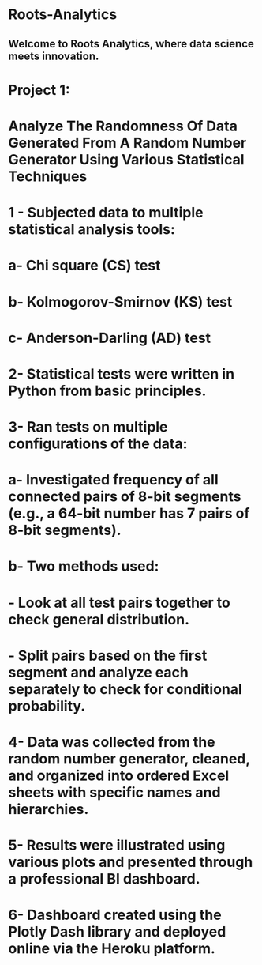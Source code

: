 # Roots-Analytics
## Welcome to Roots Analytics, where data science meets innovation.

# Project 1:
# Analyze The Randomness Of Data Generated From A Random Number Generator Using Various Statistical Techniques
# 1 - Subjected data to multiple statistical analysis tools:
#   a- Chi square (CS) test
#   b- Kolmogorov-Smirnov (KS) test
#   c- Anderson-Darling (AD) test
# 2- Statistical tests were written in Python from basic principles.
# 3- Ran tests on multiple configurations of the data:
#   a- Investigated frequency of all connected pairs of 8-bit segments (e.g., a 64-bit number has 7 pairs of 8-bit segments).
#   b- Two methods used:
#    - Look at all test pairs together to check general distribution.
#    - Split pairs based on the first segment and analyze each separately to check for conditional probability.
# 4- Data was collected from the random number generator, cleaned, and organized into ordered Excel sheets with specific names and hierarchies.
# 5- Results were illustrated using various plots and presented through a professional BI dashboard.
# 6- Dashboard created using the Plotly Dash library and deployed online via the Heroku platform.
